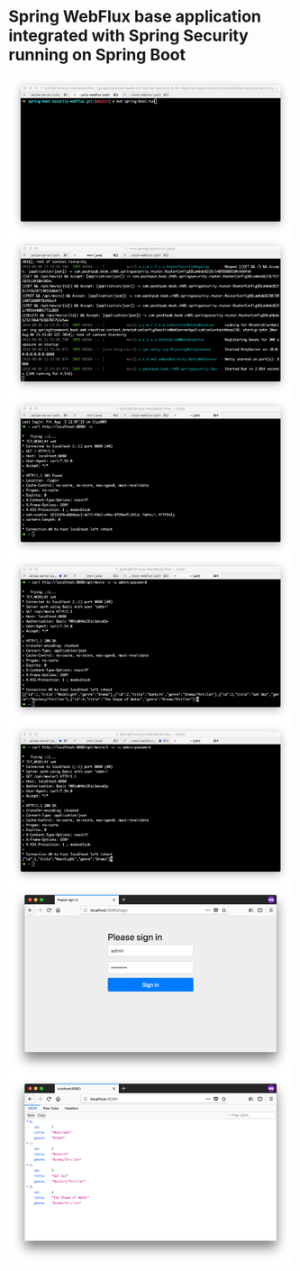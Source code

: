 # Spring WebFlux base application integrated with Spring Security running on Spring Boot
<img src="../screenshots/2.1.png" alt="" align="center">  
  
<img src="../screenshots/2.2.png" alt="" align="center">  

<img src="../screenshots/2.3.png" alt="" align="center">  

<img src="../screenshots/2.4.png" alt="" align="center">  

<img src="../screenshots/2.5.png" alt="" align="center">  

<img src="../screenshots/2.6.png" alt="" align="center">  

<img src="../screenshots/2.7.png" alt="" align="center">  

